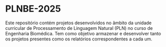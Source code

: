 # PLNBE-2025
Este repositório contém projetos desenvolvidos no âmbito da unidade curricular de Processamento de Linguagem Natural (PLN) no curso de Engenharia Biomédica. Tem como objetivo armazenar e desenvolver tanto os projetos presentes como os relatórios correspondentes a cada um.
